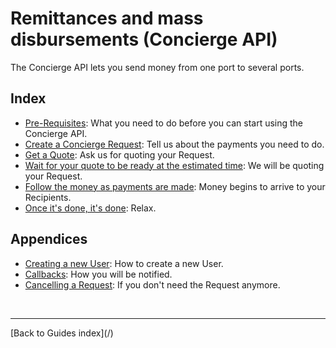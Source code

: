 # Remittances and mass disbursements (Concierge API)

The Concierge API lets you send money from one port to several ports.

## Index

- [Pre-Requisites](/concierge/pre_requisites):
  What you need to do before you can start using the Concierge API.
- [Create a Concierge Request](/concierge/request):
  Tell us about the payments you need to do.
- [Get a Quote](/concierge/get_quote):
  Ask us for quoting your Request.
- [Wait for your quote to be ready at the estimated time](/concierge/wait):
  We will be quoting your Request.
- [Follow the money as payments are made](/concierge/follow):
  Money begins to arrive to your Recipients.
- [Once it's done, it's done](/concierge/once):
  Relax.

## Appendices

- [Creating a new User](/concierge/create_user):
  How to create a new User.
- [Callbacks](/concierge/callbacks):
  How you will be notified.
- [Cancelling a Request](/concierge/cancelling):
  If you don't need the Request anymore.


<br/>
<hr/>
[Back to Guides index](/)
